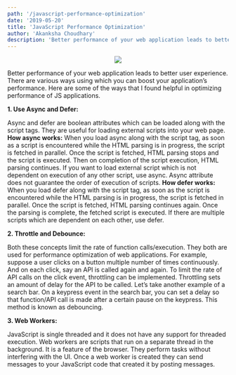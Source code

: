 ```yaml
---
path: '/javascript-performance-optimization'
date: '2019-05-20'
title: 'JavaScript Performance Optimization'
author: 'Akanksha Choudhary'
description: 'Better performance of your web application leads to better user experience. There are various ways using which you can boost your application’s performance. Here are some of the ways that I found helpful in optimizing performance of JS applications.'
---
```


<div style="text-align: center">
<img src="https://cdn-media-1.freecodecamp.org/images/0*zdzWJW4DiWkFjDnY.jpg" />
</div>

Better performance of your web application leads to better user experience. There are various ways using which you can boost your application’s performance. Here are some of the ways that I found helpful in optimizing performance of JS applications.


**1. Use Async and Defer:**

Async and defer are boolean attributes which can be loaded along with the script tags. They are useful for loading external scripts into your web page. 
**How async works:** When you load async along with the script tag, as soon as a script is encountered while the HTML parsing is in progress, the script is fetched in parallel. Once the script is fetched, HTML parsing stops and the script is executed. Then on completion of the script execution, HTML parsing continues. If you want to load external script which is not dependent on execution of any other script, use async. Async attribute does not guarantee the order of execution of scripts.
**How defer works:** When you load defer along with the script tag, as soon as the script is encountered while the HTML parsing is in progress, the script is fetched in parallel.
Once the script is fetched, HTML parsing continues again. Once the parsing is complete, the fetched script is executed. If there are multiple scripts which are dependent on each other, use defer.



**2. Throttle and Debounce:**

Both these concepts limit the rate of function calls/execution. They both are used for performance optimization of web applications. For example, suppose a user clicks on a button multiple number of times continuously. And on each click, say an API is called again and again. To limit the rate of API calls on the click event, throttling can be implemented. Throttling sets an amount of delay for the API to be called. Let’s take another example of a search bar. On a keypress event in the search bar, you can set a delay so that function/API call is made after a certain pause on the keypress. This method is known as debouncing.



**3. Web Workers:**

JavaScript is single threaded and it does not have any support for threaded execution. Web workers are scripts that run on a separate thread in the background. It is a feature of the browser. They perform tasks without interfering with the UI. Once a web worker is created they can send messages to your JavaScript code that created it by posting messages.